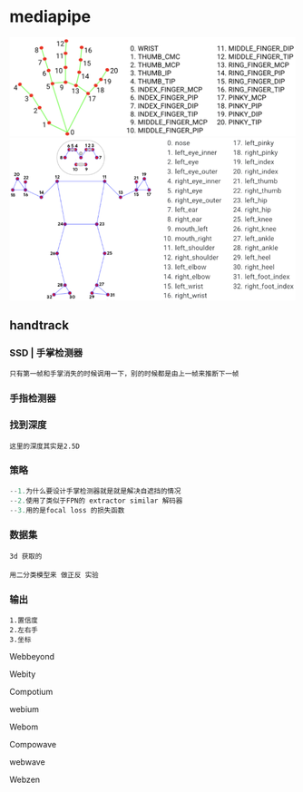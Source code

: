 # mediapipe

<img src="hand-landmarks.png"/>

<img src="body-landmarks.png"/>

## handtrack

### SSD | 手掌检测器



```
只有第一帧和手掌消失的时候调用一下，别的时候都是由上一帧来推断下一帧
```





### 手指检测器











### 找到深度

```
这里的深度其实是2.5D
```





### 策略

```js
--1.为什么要设计手掌检测器就是就是解决自遮挡的情况
--2.使用了类似于FPN的 extractor similar 解码器
--3.用的是focal loss 的损失函数
```







### 数据集

```
3d 获取的

用二分类模型来 做正反 实验
```





### 输出

```
1.置信度
2.左右手
3.坐标
```









Webbeyond

Webity

Compotium

webium

Webom

Compowave

webwave

Webzen